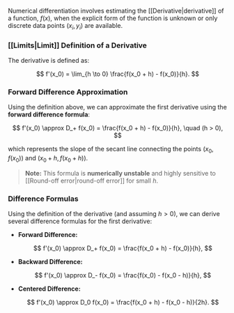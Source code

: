 Numerical differentiation involves estimating the [[Derivative|derivative]] of a function, $f(x)$, when the explicit form of the function is unknown or only discrete data points $(x_i, y_i)$ are available.

### [[Limits|Limit]] Definition of a Derivative

The derivative is defined as:

$$
f'(x_0) = \lim_{h \to 0} \frac{f(x_0 + h) - f(x_0)}{h}.
$$

### Forward Difference Approximation

Using the definition above, we can approximate the first derivative using the **forward difference formula**:

$$
f'(x_0) \approx D_+ f(x_0) = \frac{f(x_0 + h) - f(x_0)}{h}, \quad (h > 0),
$$

which represents the slope of the secant line connecting the points $(x_0, f(x_0))$ and $(x_0 + h, f(x_0 + h))$.

> **Note:** This formula is **numerically unstable** and highly sensitive to [[Round-off error|round-off error]] for small $h$.

### Difference Formulas

Using the definition of the derivative (and assuming $h > 0$), we can derive several difference formulas for the first derivative:

- **Forward Difference:**

  $$
  f'(x_0) \approx D_+ f(x_0) = \frac{f(x_0 + h) - f(x_0)}{h},
  $$

- **Backward Difference:**

  $$
  f'(x_0) \approx D_- f(x_0) = \frac{f(x_0) - f(x_0 - h)}{h},
  $$

- **Centered Difference:**

  $$
  f'(x_0) \approx D_0 f(x_0) = \frac{f(x_0 + h) - f(x_0 - h)}{2h}.
  $$
